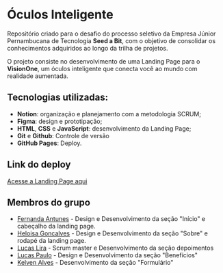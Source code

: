 # Óculos Inteligente

Repositório criado para o desafio do processo seletivo da Empresa Júnior Pernambucana de Tecnologia **Seed a Bit**, com o objetivo de consolidar os conhecimentos adquiridos ao longo da trilha de projetos.

O projeto consiste no desenvolvimento de uma Landing Page para o **VisionOne**, um óculos inteligente que conecta você ao mundo com realidade aumentada.

## Tecnologias utilizadas:
  - **Notion**: organização e planejamento com a metodologia SCRUM;
  - **Figma**: design e prototipação;
  - **HTML**, **CSS** e **JavaScript**: desenvolvimento da Landing Page;
  - **Git** e **Github**: Controle de versão
  - **GitHub Pages**: Deploy.

  ## Link do deploy

  [Acesse a Landing Page aqui](https://lpauloaraujo.github.io/oculos-inteligente/) 


## Membros do grupo
- [Fernanda Antunes](https://github.com/fernandadev-07) - Design e Desenvolvimento da seção "Início" e cabeçalho da landing page. 
- [Heloisa Goncalves](https://github.com/HeloisaGS) - Design e Desenvolvimento da seção "Sobre" e rodapé da landing page.
- [Lucas Lira](https://github.com/LucasLira42) - Scrum master e Desenvolvimento da seção depoimentos
- [Lucas Paulo](https://github.com/lpauloaraujo) - Design e Desenvolvimento da seção "Benefícios"
- [Kelven Alves](https://github.com/KelvenAlves) - Desenvolvimento da seção "Formulário"

